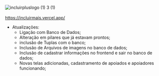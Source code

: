 
![incluirpluslogo (1) 3 (1)](https://github.com/user-attachments/assets/c30c0a6b-7062-4f43-980f-82cdb23a554a)
<br><br/>
https://incluirmais.vercel.app/

* Atualizações:
  - Ligação com Banco de Dados;
  - Alteração em pilares que já estavam prontos;
  - inclusão de Tuplas com o banco;
  - Inclusão de Arquivos de imagens no banco de dados;
  - Inclusão de cadastrar informações no frontend e sair no banco de dados;
  - Novas telas adicionadas, cadastramento de apoiados e apoiadores funcionando;
